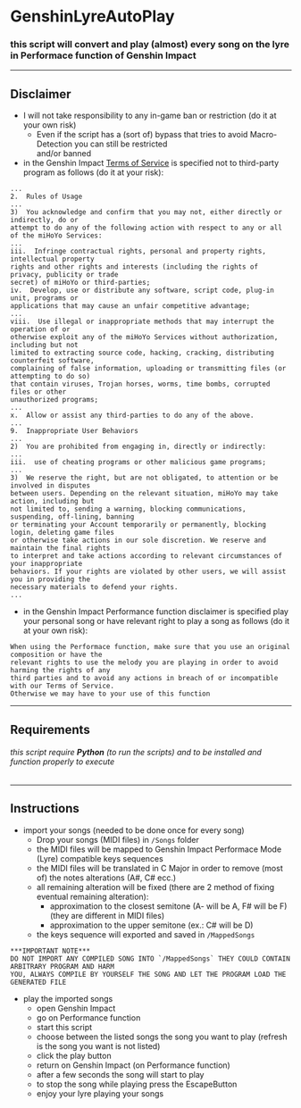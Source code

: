 # GenshinLyreAutoPlay
### this script will convert and play (almost) every song on the lyre in Performace function of Genshin Impact  
---
## Disclaimer
* I will not take responsibility to any in-game ban or restriction (do it at your own risk)
    * Even if the script has a (sort of) bypass that tries to avoid Macro-Detection you can still be restricted  
    and/or banned
* in the Genshin Impact [Terms of Service](https://genshin.mihoyo.com/en/company/terms) is specified not to third-party program as follows (do it at your risk):
```
...
2.  Rules of Usage
...
3)  You acknowledge and confirm that you may not, either directly or indirectly, do or
attempt to do any of the following action with respect to any or all of the miHoYo Services:
...
iii.  Infringe contractual rights, personal and property rights, intellectual property
rights and other rights and interests (including the rights of privacy, publicity or trade
secret) of miHoYo or third-parties;
iv.  Develop, use or distribute any software, script code, plug-in unit, programs or
applications that may cause an unfair competitive advantage;
...
viii.  Use illegal or inappropriate methods that may interrupt the operation of or
otherwise exploit any of the miHoYo Services without authorization, including but not
limited to extracting source code, hacking, cracking, distributing counterfeit software,
complaining of false information, uploading or transmitting files (or attempting to do so)
that contain viruses, Trojan horses, worms, time bombs, corrupted files or other
unauthorized programs;
...
x.  Allow or assist any third-parties to do any of the above.
...
9.  Inappropriate User Behaviors
...
2)  You are prohibited from engaging in, directly or indirectly:
...
iii.  use of cheating programs or other malicious game programs;
...
3)  We reserve the right, but are not obligated, to attention or be involved in disputes
between users. Depending on the relevant situation, miHoYo may take action, including but
not limited to, sending a warning, blocking communications, suspending, off-lining, banning
or terminating your Account temporarily or permanently, blocking login, deleting game files
or otherwise take actions in our sole discretion. We reserve and maintain the final rights
to interpret and take actions according to relevant circumstances of your inappropriate
behaviors. If your rights are violated by other users, we will assist you in providing the
necessary materials to defend your rights.
...
```
* in the Genshin Impact Performance function disclaimer is specified play your personal song or have relevant right
to play a song as follows (do it at your own risk):
```
When using the Performace function, make sure that you use an original composition or have the
relevant rights to use the melody you are playing in order to avoid harming the rights of any
third parties and to avoid any actions in breach of or incompatible with our Terms of Service.
Otherwise we may have to your use of this function
```
---
## Requirements
######  this script require ***Python*** (to run the scripts) and to be installed and function properly to execute
---
##  Instructions
* import your songs (needed to be done once for every song)
  * Drop your songs (MIDI files) in `/Songs` folder
  * the MIDI files will be mapped to Genshin Impact Performace Mode (Lyre) compatible keys sequences
  * the MIDI files will be translated in C Major in order to remove (most of) the notes alterations (A#, C# ecc.)
  * all remaining alteration will be fixed (there are 2 method of fixing eventual remaining alteration):
    * approximation to the closest semitone (A- will be A, F# will be F)(they are different in MIDI files)
    * approximation to the upper semitone (ex.: C# will be D)
  * the keys sequence will exported and saved in `/MappedSongs`  
```
***IMPORTANT NOTE***
DO NOT IMPORT ANY COMPILED SONG INTO `/MappedSongs` THEY COULD CONTAIN ARBITRARY PROGRAM AND HARM
YOU, ALWAYS COMPILE BY YOURSELF THE SONG AND LET THE PROGRAM LOAD THE GENERATED FILE
```
* play the imported songs
  * open Genshin Impact
  * go on Performance function
  * start this script
  * choose between the listed songs the song you want to play (refresh is the song you want is not listed)
  * click the play button
  * return on Genshin Impact (on Performance function)
  * after a few seconds the song will start to play
  * to stop the song while playing press the EscapeButton
  * enjoy your lyre playing your songs